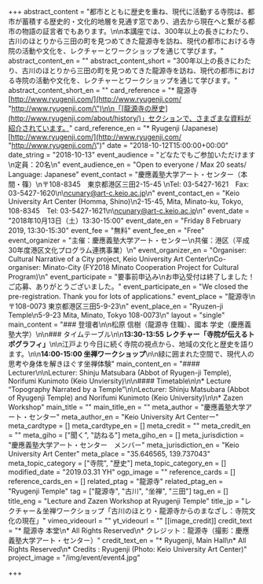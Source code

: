 +++
abstract_content = "都市とともに歴史を重ね、現代に活動する寺院は、都市が蓄積する歴史的・文化的地層を見通す窓であり、過去から現在へと繋がる都市の物語の証言者でもあります。\n\n本講座では、300年以上の長きにわたり、古川のほとりから三田の町を見つめてきた龍源寺を訪ね、現代の都市における寺院の活動や文化を、レクチャーとワークショップを通じて学びます。"
abstract_content_en = ""
abstract_content_short = "300年以上の長きにわたり、古川のほとりから三田の町を見つめてきた龍源寺を訪ね、現代の都市における寺院の活動や文化を、レクチャーとワークショップを通じて学びます。"
abstract_content_short_en = ""
card_reference = "* 龍源寺 [http://www.ryugenji.com/](http://www.ryugenji.com/ \"http://www.ryugenji.com/\")\n\n「[龍源寺の歴史](http://www.ryugenji.com/about/history/)」セクションで、さまざまな資料が紹介されています。"
card_reference_en = "* Ryugenji (Japanese) [http://www.ryugenji.com/](http://www.ryugenji.com/ \"http://www.ryugenji.com/\")"
date = "2018-10-12T15:00:00+00:00"
date_string = "2018-10-13"
event_audience = "どなたでもご参加いただけます\n定員：20名\n"
event_audience_en = "Open to everyone / Max 20 seats/ Language: Japanese"
event_contact = "慶應義塾大学アート・センター（本間・篠）\n〒108-8345　東京都港区三田2-15-45 \nTel: 03-5427-1621　Fax: 03-5427-1620\n\ncunary@art-c.keio.ac.jp\n"
event_contact_en = "Keio University Art Center (Homma, Shino)\n2-15-45, Mita, Minato-ku, Tokyo, 108-8345　Tel: 03-5427-1621\n\ncunary@art-c.keio.ac.jp\n"
event_date = "2018年10月13日（土）13:30-15:00"
event_date_en = "Friday 8 February 2019, 13:30-15:30"
event_fee = "無料"
event_fee_en = "Free"
event_organizer = "主催：慶應義塾大学アート・センター\n共催：港区（平成30年度港区文化プログラム連携事業）\n"
event_organizer_en = "Organiser: Cultural Narrative of a City project, Keio University Art Center\nCo-organiser: Minato-City (FY2018 Minato Cooperation Project for Cultural Program)\n"
event_participate = "要事前申込み\nお申込受付は終了しました！ご応募、ありがとうございました。"
event_participate_en = "We closed the pre-registration. Thank you for lots of applications."
event_place = "龍源寺\n〒108-0073 東京都港区三田5-9-23\n"
event_place_en = "Ryuzen-ji Temple\n5-9-23 Mita, Minato, Tokyo 108-0073\n"
layout = "single"
main_content = "### 登壇者\n\n松原 信樹（龍源寺 住職）、國本 学史（慶應義塾大学）\n\n### タイムテーブル\n\n**13:30-13:55 レクチャー「寺院が伝えるトポグラフィ」**\n\n江戸より今日に続く寺院の視点から、地域の文化と歴史を語ります。\n\n**14:00-15:00 坐禅ワークショップ**\n\n緑に囲まれた空間で、現代人の思考や身体を解きほぐす坐禅体験"
main_content_en = "#### Lecturer\n\nLecturer: Shinju Matsubara (Abbot of Ryugen-ji Temple), Norifumi Kunimoto (Keio Unviersity)\n\n#### Timetable\n\n* Lecture “Topography Narrated by a Temple”\n\nLecturer: Shinju Matsubara (Abbot of Ryugenji Temple) and Norifumi Kunimoto (Keio University)\n\n* Zazen Workshop"
main_title = ""
main_title_en = ""
meta_author = "慶應義塾大学アート・センター"
meta_author_en = "Keio University Art Centerー"
meta_cardtype = []
meta_cardtype_en = []
meta_credit = ""
meta_credit_en = ""
meta_giho = ["聞く", "訪ねる"]
meta_giho_en = []
meta_jurisdiction = "慶應義塾大学アート・センター　メンバー"
meta_jurisdiction_en = "Keio University Art Center"
meta_place = "35.646565, 139.737043"
meta_topic_category = ["寺院", "歴史"]
meta_topic_category_en = []
modified_date = "2019.03.31 YH"
ogp_image = ""
reference_cards = []
reference_cards_en = []
related_ptag = "龍源寺"
related_ptag_en = "Ryugenji Temple"
tag = ["龍源寺", "古川", "坐禅", "三田"]
tag_en = []
title_eng = "Lecture and Zazen Workshop at Ryugenji Temple"
title_jp = "レクチャー＆坐禅ワークショップ「古川のほとり・龍源寺からのまなざし：寺院文化の現在」"
vimeo_videourl = ""
yt_videourl = ""
[[image_credit]]
credit_text = "* 龍源寺 本堂\n* All Rights Reserved\n* クレジット：龍源寺（撮影：慶應義塾大学アート・センター）"
credit_text_en = "* Ryugenji, Main Hall\n* All Rights Reserved\n* Credits : Ryugenji (Photo: Keio University Art Center)"
project_image = "/img/event/event4.jpg"

+++
